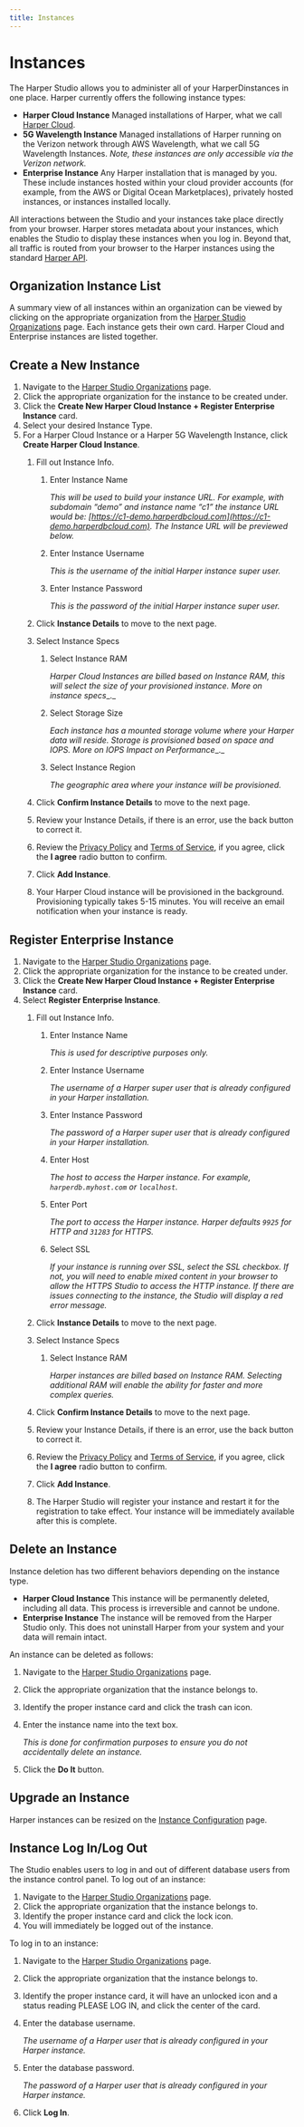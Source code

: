 ```yaml
---
title: Instances
---
```


# Instances

The Harper Studio allows you to administer all of your HarperDinstances in one place. Harper currently offers the following instance types:

- **Harper Cloud Instance** Managed installations of Harper, what we call [Harper Cloud](../../deployments/harper-cloud/).
- **5G Wavelength Instance** Managed installations of Harper running on the Verizon network through AWS Wavelength, what we call 5G Wavelength Instances. _Note, these instances are only accessible via the Verizon network._
- **Enterprise Instance** Any Harper installation that is managed by you. These include instances hosted within your cloud provider accounts (for example, from the AWS or Digital Ocean Marketplaces), privately hosted instances, or instances installed locally.

All interactions between the Studio and your instances take place directly from your browser. Harper stores metadata about your instances, which enables the Studio to display these instances when you log in. Beyond that, all traffic is routed from your browser to the Harper instances using the standard [Harper API](../../developers/operations-api/).

## Organization Instance List

A summary view of all instances within an organization can be viewed by clicking on the appropriate organization from the [Harper Studio Organizations](https://studio.harperdb.io/organizations) page. Each instance gets their own card. Harper Cloud and Enterprise instances are listed together.

## Create a New Instance

1. Navigate to the [Harper Studio Organizations](https://studio.harperdb.io/organizations) page.
1. Click the appropriate organization for the instance to be created under.
1. Click the **Create New Harper Cloud Instance + Register Enterprise Instance** card.
1. Select your desired Instance Type.
1. For a Harper Cloud Instance or a Harper 5G Wavelength Instance, click **Create Harper Cloud Instance**.
   1. Fill out Instance Info.
      1. Enter Instance Name

         _This will be used to build your instance URL. For example, with subdomain “demo” and instance name “c1” the instance URL would be: [https://c1-demo.harperdbcloud.com](https://c1-demo.harperdbcloud.com). The Instance URL will be previewed below._

      1. Enter Instance Username

         _This is the username of the initial Harper instance super user._

      1. Enter Instance Password

         _This is the password of the initial Harper instance super user._

   1. Click **Instance Details** to move to the next page.
   1. Select Instance Specs
      1. Select Instance RAM

         _Harper Cloud Instances are billed based on Instance RAM, this will select the size of your provisioned instance._ _More on instance specs__._

      1. Select Storage Size

         _Each instance has a mounted storage volume where your Harper data will reside. Storage is provisioned based on space and IOPS._ _More on IOPS Impact on Performance__._

      1. Select Instance Region

         _The geographic area where your instance will be provisioned._

   1. Click **Confirm Instance Details** to move to the next page.
   1. Review your Instance Details, if there is an error, use the back button to correct it.
   1. Review the [Privacy Policy](https://harperdb.io/legal/privacy-policy/) and [Terms of Service](https://harperdb.io/legal/harperdb-cloud-terms-of-service/), if you agree, click the **I agree** radio button to confirm.
   1. Click **Add Instance**.
   1. Your Harper Cloud instance will be provisioned in the background. Provisioning typically takes 5-15 minutes. You will receive an email notification when your instance is ready.

## Register Enterprise Instance

1. Navigate to the [Harper Studio Organizations](https://studio.harperdb.io/organizations) page.
1. Click the appropriate organization for the instance to be created under.
1. Click the **Create New Harper Cloud Instance + Register Enterprise Instance** card.
1. Select **Register Enterprise Instance**.
   1. Fill out Instance Info.
      1. Enter Instance Name

         _This is used for descriptive purposes only._

      1. Enter Instance Username

         _The username of a Harper super user that is already configured in your Harper installation._

      1. Enter Instance Password

         _The password of a Harper super user that is already configured in your Harper installation._

      1. Enter Host

         _The host to access the Harper instance. For example, `harperdb.myhost.com` or `localhost`._

      1. Enter Port

         _The port to access the Harper instance. Harper defaults `9925` for HTTP and `31283` for HTTPS._

      1. Select SSL

         _If your instance is running over SSL, select the SSL checkbox. If not, you will need to enable mixed content in your browser to allow the HTTPS Studio to access the HTTP instance. If there are issues connecting to the instance, the Studio will display a red error message._

   1. Click **Instance Details** to move to the next page.
   1. Select Instance Specs
      1. Select Instance RAM

         _Harper instances are billed based on Instance RAM. Selecting additional RAM will enable the ability for faster and more complex queries._

   1. Click **Confirm Instance Details** to move to the next page.
   1. Review your Instance Details, if there is an error, use the back button to correct it.
   1. Review the [Privacy Policy](https://harperdb.io/legal/privacy-policy/) and [Terms of Service](https://harperdb.io/legal/harperdb-cloud-terms-of-service/), if you agree, click the **I agree** radio button to confirm.
   1. Click **Add Instance**.
   1. The Harper Studio will register your instance and restart it for the registration to take effect. Your instance will be immediately available after this is complete.

## Delete an Instance

Instance deletion has two different behaviors depending on the instance type.

- **Harper Cloud Instance** This instance will be permanently deleted, including all data. This process is irreversible and cannot be undone.
- **Enterprise Instance** The instance will be removed from the Harper Studio only. This does not uninstall Harper from your system and your data will remain intact.

An instance can be deleted as follows:

1. Navigate to the [Harper Studio Organizations](https://studio.harperdb.io/organizations) page.
1. Click the appropriate organization that the instance belongs to.
1. Identify the proper instance card and click the trash can icon.
1. Enter the instance name into the text box.

   _This is done for confirmation purposes to ensure you do not accidentally delete an instance._

1. Click the **Do It** button.

## Upgrade an Instance

Harper instances can be resized on the [Instance Configuration](instance-configuration) page.

## Instance Log In/Log Out

The Studio enables users to log in and out of different database users from the instance control panel. To log out of an instance:

1. Navigate to the [Harper Studio Organizations](https://studio.harperdb.io/organizations) page.
1. Click the appropriate organization that the instance belongs to.
1. Identify the proper instance card and click the lock icon.
1. You will immediately be logged out of the instance.

To log in to an instance:

1. Navigate to the [Harper Studio Organizations](https://studio.harperdb.io/organizations) page.
1. Click the appropriate organization that the instance belongs to.
1. Identify the proper instance card, it will have an unlocked icon and a status reading PLEASE LOG IN, and click the center of the card.
1. Enter the database username.

   _The username of a Harper user that is already configured in your Harper instance._

1. Enter the database password.

   _The password of a Harper user that is already configured in your Harper instance._

1. Click **Log In**.
